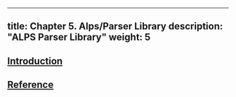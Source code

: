 
---
title: Chapter 5. Alps/Parser Library
description: "ALPS Parser Library"
weight: 5
---

## [Introduction](intro)

## [Reference](reference)

